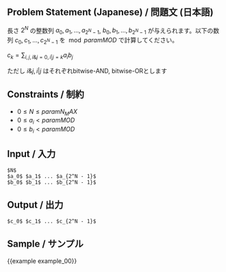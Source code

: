 Problem Statement (Japanese) / 問題文 (日本語)
---------

長さ $2^N$ の整数列 $a_0, a_1, \dots, a_{2^N - 1}$, $b_0, b_1, \dots, b_{2^N - 1}$ が与えられます。以下の数列 $c_0, c_1, \dots, c_{2^N - 1}$ を $\bmod {{param MOD}}$ で計算してください。

$c_k = \sum_{i, j, i \& j = 0, i | j = k} a_i b_j$

ただし $i \& j, i | j$ はそれぞれbitwise-AND, bitwise-ORとします


Constraints / 制約
---------

- $0 \leq N \leq {{param N_MAX}}$
- $0 \leq a_i < {{param MOD}}$
- $0 \leq b_i < {{param MOD}}$


Input / 入力
---------

```
$N$
$a_0$ $a_1$ ... $a_{2^N - 1}$
$b_0$ $b_1$ ... $b_{2^N - 1}$
```

Output / 出力
---------

```
$c_0$ $c_1$ ... $c_{2^N - 1}$
```

Sample / サンプル
---------

{{example example_00}}
